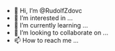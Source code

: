 - 👋 Hi, I’m @RudolfZdovc
- 👀 I’m interested in ...
- 🌱 I’m currently learning ...
- 💞️ I’m looking to collaborate on ...
- 📫 How to reach me ...

<!---
RudolfZdovc/RudolfZdovc is a ✨ special ✨ repository because its `README.md` (this file) appears on your GitHub profile.
You can click the Preview link to take a look at your changes.
--->
